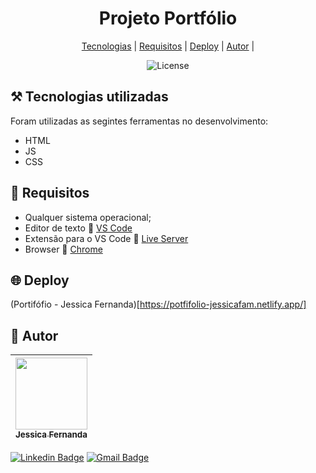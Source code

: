 <h1 align="center">Projeto Portfólio
</h1>

<p align="center">
  <a href="#tecnologias">Tecnologias</a> |
  <a href="#requisitos">Requisitos</a> |
  <a href="#deploy">Deploy</a> |
  <a href="#autor">Autor</a> |
</p>

<p align="center">
 <img  src="https://img.shields.io/static/v1?label=license&message=MIT&color=FF4820&labelColor=052D56" alt="License">

 <h2 id="tecnologias"> ⚒️ Tecnologias utilizadas</h2>

Foram utilizadas as segintes ferramentas no desenvolvimento:

- HTML
- JS
- CSS

<h2 id="requisitos"> 📄 Requisitos </h2>

- Qualquer sistema operacional;
- Editor de texto :link: [VS Code](https://code.visualstudio.com/)
- Extensão para o VS Code :link: [Live Server](https://marketplace.visualstudio.com/items?itemName=ritwickdey.LiveServer)
- Browser :link: [Chrome](https://www.google.pt/intl/pt-PT/chrome/?brand=ISCS&gclid=CjwKCAiAtouOBhA6EiwA2nLKHzAVeY7vzxHKqYQHR9e2iF4Q-UYwVeNg_5CdIuPOs6RF2hbwjslc8xoCK3QQAvD_BwE&gclsrc=aw.ds)

<h2 id="deploy"> 🌐 Deploy</h2>

(Portifófio - Jessica Fernanda)[https://potfifolio-jessicafam.netlify.app/]

<h2 id="autor"> 🙎 Autor</h2>

| [<img src="https://avatars.githubusercontent.com/u/80687429?v=4" width=115><br><sub>Jessica Fernanda</sub>](https://github.com/nandajfa) |
| :--------------------------------------------------------------------------------------------------------------------------------------: |

[![Linkedin Badge](<https://img.shields.io/badge/-Jessica-blue?style=flat-square&logo=Linkedin&logoColor=white&link=https://[https://www.linkedin.com/in/jessica-fernanda-programadora/](https://www.linkedin.com/in/jessica-fernanda-programadora/)>)](https://www.linkedin.com/in/jessica-fernanda-programadora/)
[![Gmail Badge](https://img.shields.io/badge/-nanda.jfa@gmail.com-c14438?style=flat-square&logo=Gmail&logoColor=white&link=mailto:nanda.jfa@gmail.com)](mailto:nanda.jfa@gmail.com)
